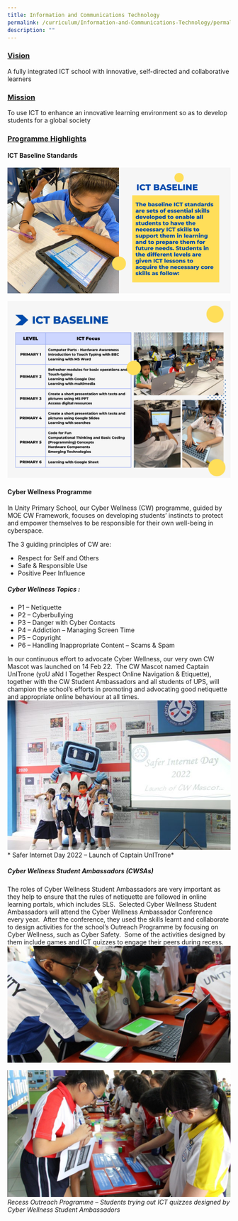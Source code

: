 ```yaml
---
title: Information and Communications Technology
permalink: /curriculum/Information-and-Communications-Technology/permalink/
description: ""
---
```

### **<u>Vision</u>**

A fully integrated ICT school with innovative, self-directed and collaborative learners

### **<u>Mission</u>**
To use ICT to enhance an innovative learning environment so as to develop students for a global society
### **<u>Programme Highlights</u>**

#### **ICT Baseline Standards**

![](/images/ICT1.png)

![](/images/Curriculum/2023/ICT/ICT%20@%20UPS%20(2800%20×%201500%20px)%20(2800%20×%202800%20px).jpg)

#### **Cyber Wellness Programme**

In Unity Primary School, our Cyber Wellness (CW) programme, guided by MOE CW Framework, focuses on developing students’ instincts to protect and empower themselves to be responsible for their own well-being in cyberspace. 

The 3 guiding principles of CW are:

*   Respect for Self and Others
*   Safe & Responsible Use
*   Positive Peer Influence

##### **Cyber Wellness Topics :**

*   P1 – Netiquette
*   P2 – Cyberbullying
*   P3 – Danger with Cyber Contacts
*   P4 – Addiction – Managing Screen Time
*   P5 – Copyright
*   P6 – Handling Inappropriate Content – Scams & Spam

In our continuous effort to advocate Cyber Wellness, our very own CW Mascot was launched on 14 Feb 22.  The CW Mascot named Captain UnITrone (yoU aNd I Together Respect Online Navigation & Etiquette), together with the CW Student Ambassadors and all students of UPS, will champion the school’s efforts in promoting and advocating good netiquette and appropriate online behaviour at all times.
![](/images/Curriculum/2023/ICT/CW1.jpg)
* Safer Internet Day 2022 – Launch of Captain UnITrone*
##### **Cyber Wellness Student Ambassadors (CWSAs)**

The roles of Cyber Wellness Student Ambassadors are very important as they help to ensure that the rules of netiquette are followed in online learning portals, which includes SLS.  Selected Cyber Wellness Student Ambassadors will attend the Cyber Wellness Ambassador Conference every year.  After the conference, they used the skills learnt and collaborate to design activities for the school’s Outreach Programme by focusing on Cyber Wellness, such as Cyber Safety.  Some of the activities designed by them include games and ICT quizzes to engage their peers during recess.
![](/images/Curriculum/2023/ICT/CW2.png)

![](/images/Curriculum/2023/ICT/CW3.png)
*Recess Outreach Programme – Students trying out ICT quizzes designed by Cyber Wellness Student Ambassadors*